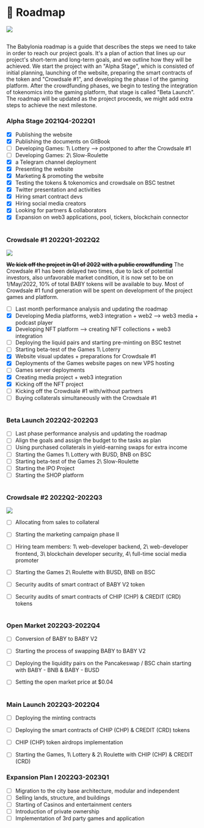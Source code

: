# 🚀 Roadmap

![](.gitbook/assets/SLIDES\_ROADMAP\_003\_2000x1000.png)
##
The Babylonia roadmap is a guide that describes the steps we need to take in order to reach our project goals. It's a plan of action that lines up our project's short-term and long-term goals, and we outline how they will be achieved. We start the project with an "Alpha Stage", which is consisted of initial planning, launching of the website, preparing the smart contracts of the token and "Crowdsale #1", and developing the phase I of the gaming platform. After the crowdfunding phases, we begin to testing the integration of tokenomics into the gaming platform, that stage is called "Beta Launch". The roadmap will be updated as the project proceeds, we might add extra steps to achieve the next milestone.
### Alpha Stage 2021Q4-2022Q1

* [x] Publishing the website
* [x] Publishing the documents on GitBook
* [ ] Developing Games: 1\ Lottery --> postponed to after the Crowdsale #1
* [ ] Developing Games: 2\ Slow-Roulette
* [x] a Telegram channel deployment
* [x] Presenting the website
* [x] Marketing & promoting the website
* [x] Testing the tokens & tokenomics and crowdsale on BSC testnet
* [x] Twitter presentation and activities
* [x] Hiring smart contract devs
* [x] Hiring social media creators
* [x] Looking for partners & collaborators
* [x] Expansion on web3 applications, pool, tickers, blockchain connector
#
### Crowdsale #1 2022Q1-2022Q2
![](.gitbook/assets/SLIDES\_CROWDSALE#1\_004\_4x3\_withLogo.png)

~~**We kick off the project in Q1 of 2022 with a public crowdfunding**~~ The Crowdsale #1 has been delayed two times, due to lack of potential investors, also unfavorable market condition, it is now set to be on 1/May/2022, 10% of total BABY tokens will be available to buy. Most of Crowdsale #1 fund generation will be spent on development of the project games and platform.
* [ ] Last month performance analysis and updating the roadmap
* [x] Developing Media platforms, web3 integration + web2 --> web3 media + podcast player
* [x] Developing NFT platform --> creating NFT collections + web3 integration
* [ ] Deploying the liquid pairs and starting pre-minting on BSC testnet
* [ ] Starting beta-test of the Games 1\ Loterry&#x20;
* [x] Website visual updates + preparations for Crowdsale #1
* [x] Deployments of the Games website pages on new VPS hosting
* [ ] Games server deployments
* [x] Creating media project + web3 integration
* [x] Kicking off the NFT project
* [ ] Kicking off the Crowdsale #1 with/without partners
* [ ] Buying collaterals simultaneously with the Crowdsale #1

#
### Beta Launch 2022Q2-2022Q3

* [ ] Last phase performance analysis and updating the roadmap
* [ ] Align the goals and assign the budget to the tasks as plan
* [ ] Using purchased collaterals in yield-earning swaps for extra income
* [ ] Starting the Games 1\ Lottery with BUSD, BNB on BSC
* [ ] Starting beta-test of the Games 2\ Slow-Roulette
* [ ] Starting the IPO Project
* [ ] Starting the SHOP platform

#
### Crowdsale #2 2022Q2-2022Q3
![](.gitbook/assets/SLIDES\_CROWDSALE#2\_004\_4x3\_withLogo.png)

* [ ] Allocating from sales to collateral&#x20;
* [ ] Starting the marketing campaign phase II
* [ ] Hiring team members: 1\ web-developer backend, 2\ web-developer frontend, 3\ blockchain developer security, 4\ full-time social media promoter
* [ ] Starting the Games 2\ Roulette with BUSD, BNB on BSC
* [ ] Security audits of smart contract of BABY V2 token
* [ ] Security audits of smart contracts of CHIP (CHP) & CREDIT (CRD) tokens


#
### Open Market 2022Q3-2022Q4

* [ ] Conversion of BABY to BABY V2
* [ ] Starting the process of swapping BABY to BABY V2
* [ ] Deploying the liquidity pairs on the Pancakeswap / BSC chain starting with BABY - BNB & BABY - BUSD
* [ ] Setting the open market price at $0.04


#
### Main Launch 2022Q3-2022Q4

* [ ] Deploying the minting contracts
* [ ] Deploying the smart contracts of CHIP (CHP) & CREDIT (CRD) tokens
* [ ] CHIP (CHP) token airdrops implementation
* [ ] Starting the Games, 1\ Lottery & 2\ Roulette with CHIP (CHP) & CREDIT (CRD)



### Expansion Plan I 2022Q3-2023Q1

* [ ] Migration to the city base architecture, modular and independent&#x20;
* [ ] Selling lands, structure, and buildings
* [ ] Starting of Casinos and entertainment centers
* [ ] Introduction of private ownership&#x20;
* [ ] Implementation of 3rd party games and application
